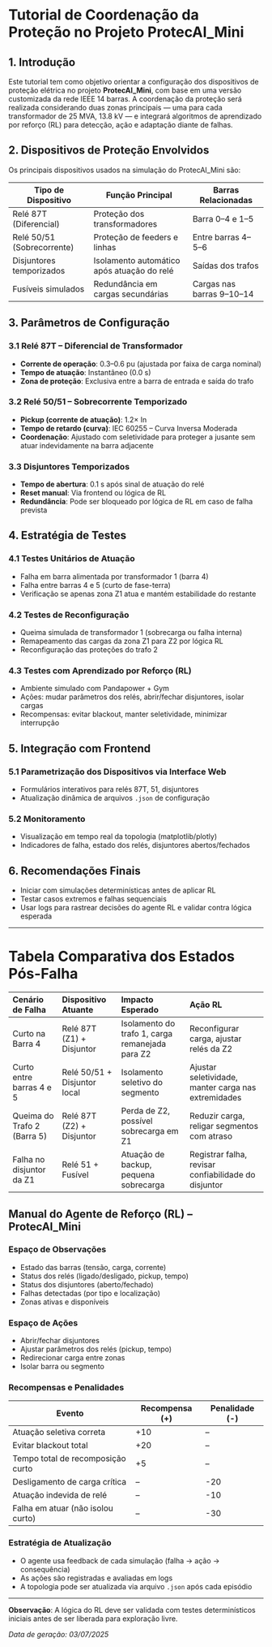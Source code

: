 
# Tutorial de Coordenação da Proteção no Projeto ProtecAI_Mini

## 1. Introdução
Este tutorial tem como objetivo orientar a configuração dos dispositivos de proteção elétrica no projeto **ProtecAI_Mini**, com base em uma versão customizada da rede IEEE 14 barras. A coordenação da proteção será realizada considerando duas zonas principais — uma para cada transformador de 25 MVA, 13.8 kV — e integrará algoritmos de aprendizado por reforço (RL) para detecção, ação e adaptação diante de falhas.

## 2. Dispositivos de Proteção Envolvidos

Os principais dispositivos usados na simulação do ProtecAI_Mini são:

| Tipo de Dispositivo | Função Principal                                       | Barras Relacionadas |
|---------------------|--------------------------------------------------------|---------------------|
| Relé 87T (Diferencial) | Proteção dos transformadores                         | Barra 0–4 e 1–5     |
| Relé 50/51 (Sobrecorrente) | Proteção de feeders e linhas                    | Entre barras 4–5–6  |
| Disjuntores temporizados | Isolamento automático após atuação do relé        | Saídas dos trafos   |
| Fusíveis simulados   | Redundância em cargas secundárias                    | Cargas nas barras 9–10–14 |

## 3. Parâmetros de Configuração

### 3.1 Relé 87T – Diferencial de Transformador
- **Corrente de operação**: 0.3–0.6 pu (ajustada por faixa de carga nominal)
- **Tempo de atuação**: Instantâneo (0.0 s)
- **Zona de proteção**: Exclusiva entre a barra de entrada e saída do trafo

### 3.2 Relé 50/51 – Sobrecorrente Temporizado
- **Pickup (corrente de atuação)**: 1.2× In
- **Tempo de retardo (curva)**: IEC 60255 – Curva Inversa Moderada
- **Coordenação**: Ajustado com seletividade para proteger a jusante sem atuar indevidamente na barra adjacente

### 3.3 Disjuntores Temporizados
- **Tempo de abertura**: 0.1 s após sinal de atuação do relé
- **Reset manual**: Via frontend ou lógica de RL
- **Redundância**: Pode ser bloqueado por lógica de RL em caso de falha prevista

## 4. Estratégia de Testes

### 4.1 Testes Unitários de Atuação
- Falha em barra alimentada por transformador 1 (barra 4)
- Falha entre barras 4 e 5 (curto de fase-terra)
- Verificação se apenas zona Z1 atua e mantém estabilidade do restante

### 4.2 Testes de Reconfiguração
- Queima simulada de transformador 1 (sobrecarga ou falha interna)
- Remapeamento das cargas da zona Z1 para Z2 por lógica RL
- Reconfiguração das proteções do trafo 2

### 4.3 Testes com Aprendizado por Reforço (RL)
- Ambiente simulado com Pandapower + Gym
- Ações: mudar parâmetros dos relés, abrir/fechar disjuntores, isolar cargas
- Recompensas: evitar blackout, manter seletividade, minimizar interrupção

## 5. Integração com Frontend

### 5.1 Parametrização dos Dispositivos via Interface Web
- Formulários interativos para relés 87T, 51, disjuntores
- Atualização dinâmica de arquivos `.json` de configuração

### 5.2 Monitoramento
- Visualização em tempo real da topologia (matplotlib/plotly)
- Indicadores de falha, estado dos relés, disjuntores abertos/fechados

## 6. Recomendações Finais
- Iniciar com simulações determinísticas antes de aplicar RL
- Testar casos extremos e falhas sequenciais
- Usar logs para rastrear decisões do agente RL e validar contra lógica esperada

---

# Tabela Comparativa dos Estados Pós-Falha

| Cenário de Falha            | Dispositivo Atuante          | Impacto Esperado                                | Ação RL                                              |
| :-------------------------- | :--------------------------- | :---------------------------------------------- | :--------------------------------------------------- |
| Curto na Barra 4            | Relé 87T (Z1) + Disjuntor    | Isolamento do trafo 1, carga remanejada para Z2 | Reconfigurar carga, ajustar relés da Z2              |
| Curto entre barras 4 e 5    | Relé 50/51 + Disjuntor local | Isolamento seletivo do segmento                 | Ajustar seletividade, manter carga nas extremidades  |
| Queima do Trafo 2 (Barra 5) | Relé 87T (Z2) + Disjuntor    | Perda de Z2, possível sobrecarga em Z1          | Reduzir carga, religar segmentos com atraso          |
| Falha no disjuntor da Z1    | Relé 51 + Fusível            | Atuação de backup, pequena sobrecarga           | Registrar falha, revisar confiabilidade do disjuntor |


## Manual do Agente de Reforço (RL) – ProtecAI_Mini

### Espaço de Observações
- Estado das barras (tensão, carga, corrente)
- Status dos relés (ligado/desligado, pickup, tempo)
- Status dos disjuntores (aberto/fechado)
- Falhas detectadas (por tipo e localização)
- Zonas ativas e disponíveis

### Espaço de Ações
- Abrir/fechar disjuntores
- Ajustar parâmetros dos relés (pickup, tempo)
- Redirecionar carga entre zonas
- Isolar barra ou segmento

### Recompensas e Penalidades

| Evento                            | Recompensa (+) | Penalidade (-) |
| --------------------------------- | -------------- | -------------- |
| Atuação seletiva correta          | +10            | –              |
| Evitar blackout total             | +20            | –              |
| Tempo total de recomposição curto | +5             | –              |
| Desligamento de carga crítica     | –              | -20            |
| Atuação indevida de relé          | –              | -10            |
| Falha em atuar (não isolou curto) | –              | -30            |

### Estratégia de Atualização
- O agente usa feedback de cada simulação (falha → ação → consequência)
- As ações são registradas e avaliadas em logs
- A topologia pode ser atualizada via arquivo `.json` após cada episódio

---

**Observação**: A lógica do RL deve ser validada com testes determinísticos iniciais antes de ser liberada para exploração livre.

*Data de geração: 03/07/2025*
